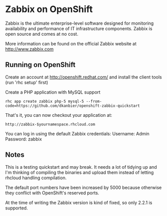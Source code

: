 Zabbix on OpenShift
===================
Zabbix is the ultimate enterprise-level software designed for monitoring availability and performance of IT infrastructure components. Zabbix is open source and comes at no cost.

More information can be found on the official Zabbix website at http://www.zabbix.com

Running on OpenShift
--------------------

Create an account at http://openshift.redhat.com/ and install the client tools (run 'rhc setup' first)

Create a PHP application with MySQL support

	rhc app create zabbix php-5 mysql-5 --from-code=https://github.com/dkanbier/openshift-zabbix-quickstart

That's it, you can now checkout your application at:

	http://zabbix-$yournamespace.rhcloud.com

You can log in using the default Zabbix credentials:
	Username: Admin
	Password: zabbix

Notes
-----

This is a testing quickstart and may break. It needs a lot of tidying up and I'm thinking of compiling the binaries and upload them instead of letting rhcloud handling compilation.

The default port numbers have been increased by 5000 because otherwise they conflict with OpenShift's reserved ports.

At the time of writing the Zabbix version is kind of fixed, so only 2.2.1 is supported.
